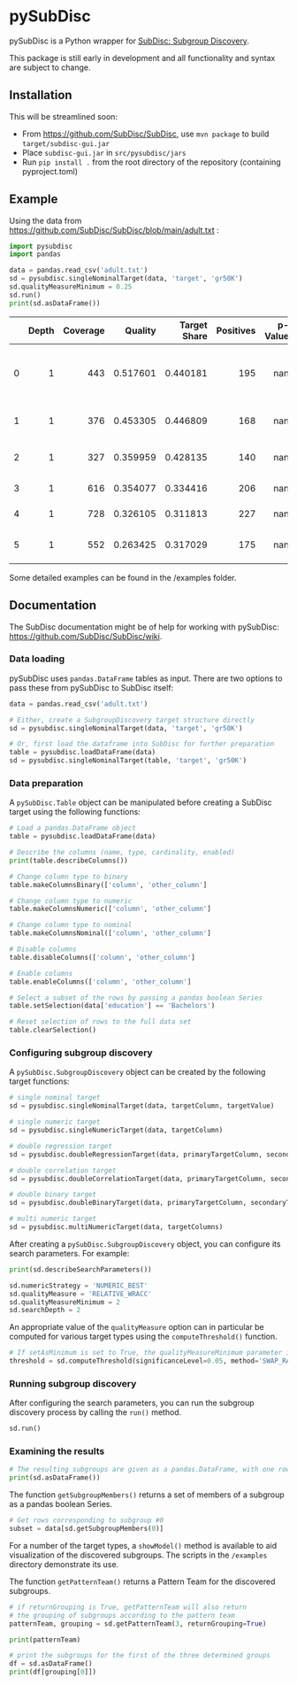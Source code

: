 # pySubDisc

pySubDisc is a Python wrapper for [SubDisc: Subgroup Discovery](https://github.com/SubDisc/SubDisc).

This package is still early in development and all functionality and syntax are subject to change. 

## Installation

This will be streamlined soon:

* From https://github.com/SubDisc/SubDisc, use `mvn package` to build `target/subdisc-gui.jar`
* Place `subdisc-gui.jar` in `src/pysubdisc/jars`
* Run `pip install .` from the root directory of the repository (containing pyproject.toml)

## Example

Using the data from https://github.com/SubDisc/SubDisc/blob/main/adult.txt :

```python
import pysubdisc
import pandas

data = pandas.read_csv('adult.txt')
sd = pysubdisc.singleNominalTarget(data, 'target', 'gr50K')
sd.qualityMeasureMinimum = 0.25
sd.run()
print(sd.asDataFrame())
```

|    |   Depth |   Coverage |   Quality |   Target Share |   Positives |   p-Value | Conditions                            |
|---:|--------:|-----------:|----------:|---------------:|------------:|----------:|:--------------------------------------|
|  0 |       1 |        443 |  0.517601 |       0.440181 |         195 |       nan | marital-status = 'Married-civ-spouse' |
|  1 |       1 |        376 |  0.453305 |       0.446809 |         168 |       nan | relationship = 'Husband'              |
|  2 |       1 |        327 |  0.359959 |       0.428135 |         140 |       nan | education-num >= 11.0                 |
|  3 |       1 |        616 |  0.354077 |       0.334416 |         206 |       nan | age >= 33.0                           |
|  4 |       1 |        728 |  0.326105 |       0.311813 |         227 |       nan | age >= 29.0                           |
|  5 |       1 |        552 |  0.263425 |       0.317029 |         175 |       nan | education-num >= 10.0                 |

Some detailed examples can be found in the /examples folder.

## Documentation

The SubDisc documentation might be of help for working with pySubDisc: https://github.com/SubDisc/SubDisc/wiki.

### Data loading

pySubDisc uses `pandas.DataFrame` tables as input. There are two options to pass these from pySubDisc to SubDisc itself:

```python
data = pandas.read_csv('adult.txt')

# Either, create a SubgroupDiscovery target structure directly
sd = pysubdisc.singleNominalTarget(data, 'target', 'gr50K')

# Or, first load the dataframe into SubDisc for further preparation
table = pysubdisc.loadDataFrame(data)
sd = pysubdisc.singleNominalTarget(table, 'target', 'gr50K')
```

### Data preparation

A `pySubDisc.Table` object can be manipulated before creating a SubDisc target using the following functions:

```python
# Load a pandas.DataFrame object
table = pysubdisc.loadDataFrame(data)

# Describe the columns (name, type, cardinality, enabled)
print(table.describeColumns())

# Change column type to binary
table.makeColumnsBinary(['column', 'other_column']

# Change column type to numeric
table.makeColumnsNumeric(['column', 'other_column']

# Change column type to nominal
table.makeColumnsNominal(['column', 'other_column']

# Disable columns
table.disableColumns(['column', 'other_column']

# Enable columns
table.enableColumns(['column', 'other_column']

# Select a subset of the rows by passing a pandas boolean Series
table.setSelection(data['education'] == 'Bachelors')

# Reset selection of rows to the full data set
table.clearSelection()
```

### Configuring subgroup discovery

A `pySubDisc.SubgroupDiscovery` object can be created by the following target functions:

```python
# single nominal target
sd = pysubdisc.singleNominalTarget(data, targetColumn, targetValue)

# single numeric target
sd = pysubdisc.singleNumericTarget(data, targetColumn)

# double regression target
sd = pysubdisc.doubleRegressionTarget(data, primaryTargetColumn, secondaryTargetColumn)

# double correlation target
sd = pysubdisc.doubleCorrelationTarget(data, primaryTargetColumn, secondaryTargetColumn)

# double binary target
sd = pysubdisc.doubleBinaryTarget(data, primaryTargetColumn, secondaryTargetColumn)

# multi numeric target
sd = pysubdisc.multiNumericTarget(data, targetColumns)
```

After creating a `pySubDisc.SubgroupDiscovery` object, you can configure its search parameters. For example:

```python
print(sd.describeSearchParameters())

sd.numericStrategy = 'NUMERIC_BEST'
sd.qualityMeasure = 'RELATIVE_WRACC'
sd.qualityMeasureMinimum = 2
sd.searchDepth = 2
```

An appropriate value of the `qualityMeasure` option can in particular be computed for various target types using the `computeThreshold()` function.

```python
# If setAsMinimum is set to True, the qualityMeasureMinimum parameter is updated directly
threshold = sd.computeThreshold(significanceLevel=0.05, method='SWAP_RANDOMIZATION', amount=100, setAsMinimum=True)
```

### Running subgroup discovery

After configuring the search parameters, you can run the subgroup discovery process by calling the `run()` method.

```python
sd.run()
```

### Examining the results

```python
# The resulting subgroups are given as a pandas.DataFrame, with one row per subgroup
print(sd.asDataFrame())
```


The function `getSubgroupMembers()` returns a set of members of a subgroup as a pandas boolean Series.

```python
# Get rows corresponding to subgroup #0
subset = data[sd.getSubgroupMembers(0)]
```


For a number of the target types, a `showModel()` method is available to aid visualization of the discovered subgroups. The scripts in the `/examples` directory demonstrate its use.


The function `getPatternTeam()` returns a Pattern Team for the discovered subgroups.

```python
# if returnGrouping is True, getPatternTeam will also return
# the grouping of subgroups according to the pattern team
patternTeam, grouping = sd.getPatternTeam(3, returnGrouping=True)

print(patternTeam)

# print the subgroups for the first of the three determined groups
df = sd.asDataFrame()
print(df[grouping[0]])
```
